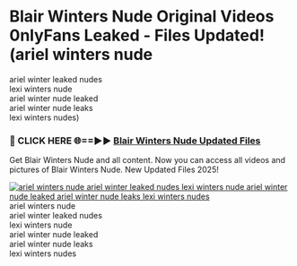 # Blair Winters Nude Original Videos 0nlyFans Leaked - Files Updated! (ariel winters nude<br>
ariel winter leaked nudes<br>
lexi winters nude<br>
ariel winter nude leaked<br>
ariel winter nude leaks<br>
lexi winters nudes)

<h3>🔴 CLICK HERE 🌐==►► <a href="https://tinyurl.com/2p9ay9w9" rel="nofollow">Blair Winters Nude Updated Files</a></h3>

Get Blair Winters Nude and all content. Now you can access all videos and pictures of Blair Winters Nude. New Updated Files 2025!

[![ariel winters nude<br>
ariel winter leaked nudes<br>
lexi winters nude<br>
ariel winter nude leaked<br>
ariel winter nude leaks<br>
lexi winters nudes](https://i.imgur.com/KQgVmj3.gif)](https://tinyurl.com/2p9ay9w9)
ariel winters nude<br>
ariel winter leaked nudes<br>
lexi winters nude<br>
ariel winter nude leaked<br>
ariel winter nude leaks<br>
lexi winters nudes